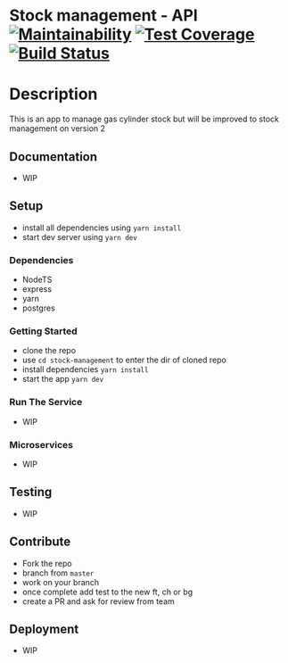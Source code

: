 # Stock management - API [![Maintainability](https://api.codeclimate.com/v1/badges/5a9443993ed189f99e18/maintainability)](https://codeclimate.com/github/Kibetchirchir/stock_management/maintainability) [![Test Coverage](https://api.codeclimate.com/v1/badges/5a9443993ed189f99e18/test_coverage)](https://codeclimate.com/github/Kibetchirchir/stock_management/test_coverage) [![Build Status](https://travis-ci.org/Kibetchirchir/stock_management.svg?branch=master)](https://travis-ci.org/Kibetchirchir/stock_management) 

# Description

This is an app to manage gas cylinder stock but will be improved to stock management on version 2

## Documentation

- WIP

## Setup

- install all dependencies using `yarn install`
- start dev server using `yarn dev`

### Dependencies

- NodeTS
- express
- yarn 
- postgres

### Getting Started

- clone the repo
- use `cd stock-management` to enter the dir of cloned repo
- install dependencies `yarn install`
- start the app `yarn dev`

### Run The Service

- WIP

### Microservices

- WIP

## Testing

- WIP

## Contribute

- Fork the repo
- branch from `master`
- work on your branch
- once complete add test to the new ft, ch or bg
- create a PR and ask for review from team

## Deployment

- WIP
